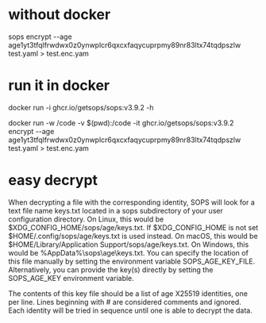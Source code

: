 # without docker
sops encrypt --age age1yt3tfqlfrwdwx0z0ynwplcr6qxcxfaqycuprpmy89nr83ltx74tqdpszlw test.yaml > test.enc.yam

# run it in docker
docker run -i ghcr.io/getsops/sops:v3.9.2 -h

docker run -w /code -v $(pwd):/code -it ghcr.io/getsops/sops:v3.9.2 encrypt --age age1yt3tfqlfrwdwx0z0ynwplcr6qxcxfaqycuprpmy89nr83ltx74tqdpszlw test.yaml > test.enc.yam


# easy decrypt
When decrypting a file with the corresponding identity, SOPS will look for a text file name keys.txt located in a sops subdirectory of your user configuration directory. On Linux, this would be $XDG_CONFIG_HOME/sops/age/keys.txt. If $XDG_CONFIG_HOME is not set $HOME/.config/sops/age/keys.txt is used instead. On macOS, this would be $HOME/Library/Application Support/sops/age/keys.txt. On Windows, this would be %AppData%\sops\age\keys.txt. You can specify the location of this file manually by setting the environment variable SOPS_AGE_KEY_FILE. Alternatively, you can provide the key(s) directly by setting the SOPS_AGE_KEY environment variable.

The contents of this key file should be a list of age X25519 identities, one per line. Lines beginning with # are considered comments and ignored. Each identity will be tried in sequence until one is able to decrypt the data.
